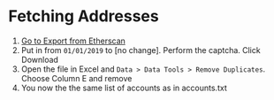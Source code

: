 # Fetching Addresses

1. [Go to Export from Etherscan](https://etherscan.io/exportData?type=address&a=0x1c3031e02e9a0ec237f5bd674eaaa5e56a2ae174)
2. Put in from `01/01/2019` to [no change]. Perform the captcha. Click Download
3. Open the file in Excel and `Data > Data Tools > Remove Duplicates`. Choose Column E and remove
4. You now the the same list of accounts as in accounts.txt
